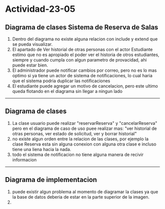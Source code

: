 # Actividad-23-05


## Diagrama de clases Sistema de Reserva de Salas 


1. Dentro del diagrama no existe alguna relacion con include y extend que se pueda visualizar.
2. El apartado de Ver historial de otras personas con el actor Estudiante estimo que no es apropiado el poder ver el historia de otros estudiantes, siempre y cuando cumpla con algun parametro de provacidad, ahi puede estar bien.
3. El administrador puede notificar cambios por correo, pero no es lo mas optimo si ya tiene un actor de sistema de notificaciones, lo cual haria que el sistema podria duplicar las notificaciones
4. El estudiante puede agregar un motivo de cancelacion, pero este ultimo queda flotando en el diagrama sin llegar a ningun lado

---

## Diagrama de clases

1. La clase usuario puede realizar "reservarReserva" y "cancelarReserva" pero en el diagrama de caso de uso puee realizar mas: "ver historial de otras personas, ver estado de solicitud, ver y borrar historial"
2. no existe algun orden entre la relacion de las clases, por ejemplo la clase Reserva esta sin alguna conexion con alguna otra clase e incluso tiene una liena hacia la nada.
3. todo el sistema de notificacion no tiene alguna manera de recivir informacion

---

## Diagrama de implementacion 

1. puede existir algun problema al momento de diagramar la clases ya que la base de datos deberia de estar en la parte superior de la imagen.
2. 
   
